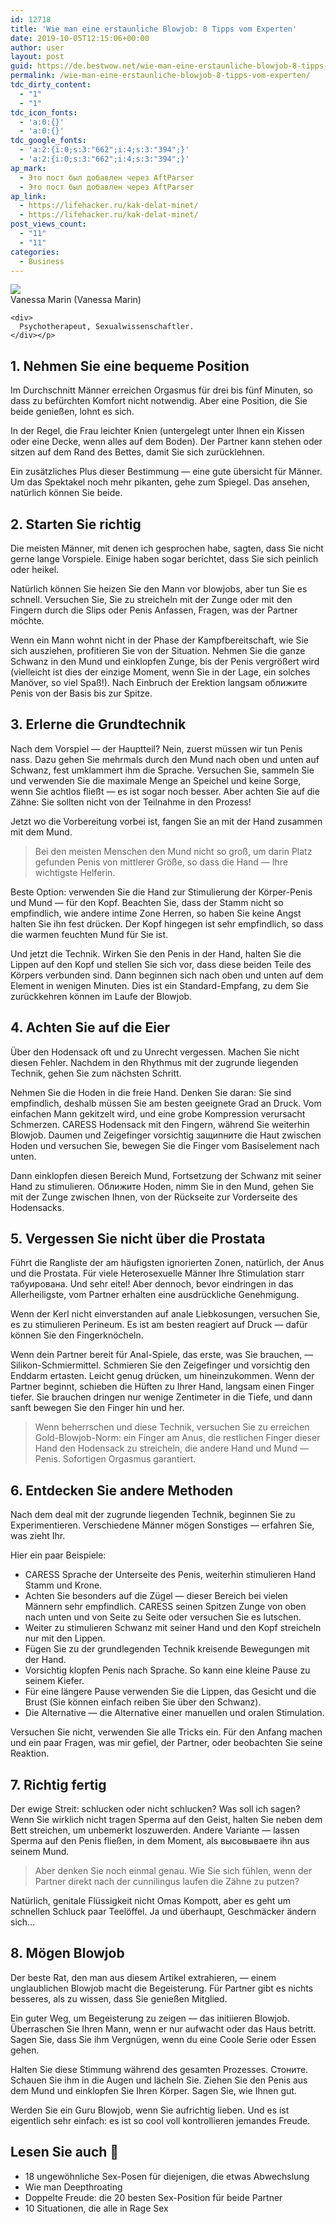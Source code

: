 ```yaml
---
id: 12718
title: 'Wie man eine erstaunliche Blowjob: 8 Tipps vom Experten'
date: 2019-10-05T12:15:06+00:00
author: user
layout: post
guid: https://de.bestwow.net/wie-man-eine-erstaunliche-blowjob-8-tipps-vom-experten/
permalink: /wie-man-eine-erstaunliche-blowjob-8-tipps-vom-experten/
tdc_dirty_content:
  - "1"
  - "1"
tdc_icon_fonts:
  - 'a:0:{}'
  - 'a:0:{}'
tdc_google_fonts:
  - 'a:2:{i:0;s:3:"662";i:4;s:3:"394";}'
  - 'a:2:{i:0;s:3:"662";i:4;s:3:"394";}'
ap_mark:
  - Это пост был добавлен через AftParser
  - Это пост был добавлен через AftParser
ap_link:
  - https://lifehacker.ru/kak-delat-minet/
  - https://lifehacker.ru/kak-delat-minet/
post_views_count:
  - "11"
  - "11"
categories:
  - Business
---
```

<div>
  <div>
    <img src="https://de.bestwow.net/wp-content/uploads/2019/10/kak-sdelat-potryasayuschiy-minet-8-sovetov-ot-eksperta-1.jpg" />
  </div>
  
  <div>
    <div>
      Vanessa Marin (Vanessa Marin)
    </div>
    
    <div>
      Psychotherapeut, Sexualwissenschaftler.
    </div></p>
  </div></p>
</div>

## 1. Nehmen Sie eine bequeme Position

Im Durchschnitt Männer erreichen Orgasmus für drei bis fünf Minuten, so dass zu befürchten Komfort nicht notwendig. Aber eine Position, die Sie beide genießen, lohnt es sich.

In der Regel, die Frau leichter Knien (untergelegt unter Ihnen ein Kissen oder eine Decke, wenn alles auf dem Boden). Der Partner kann stehen oder sitzen auf dem Rand des Bettes, damit Sie sich zurücklehnen.

Ein zusätzliches Plus dieser Bestimmung — eine gute übersicht für Männer. Um das Spektakel noch mehr pikanten, gehe zum Spiegel. Das ansehen, natürlich können Sie beide.

## 2. Starten Sie richtig

Die meisten Männer, mit denen ich gesprochen habe, sagten, dass Sie nicht gerne lange Vorspiele. Einige haben sogar berichtet, dass Sie sich peinlich oder heikel.</p> 

Natürlich können Sie heizen Sie den Mann vor blowjobs, aber tun Sie es schnell. Versuchen Sie, Sie zu streicheln mit der Zunge oder mit den Fingern durch die Slips oder Penis Anfassen, Fragen, was der Partner möchte.

Wenn ein Mann wohnt nicht in der Phase der Kampfbereitschaft, wie Sie sich ausziehen, profitieren Sie von der Situation. Nehmen Sie die ganze Schwanz in den Mund und einklopfen Zunge, bis der Penis vergrößert wird (vielleicht ist dies der einzige Moment, wenn Sie in der Lage, ein solches Manöver, so viel Spaß!). Nach Einbruch der Erektion langsam оближите Penis von der Basis bis zur Spitze.

## 3. Erlerne die Grundtechnik

Nach dem Vorspiel — der Hauptteil? Nein, zuerst müssen wir tun Penis nass. Dazu gehen Sie mehrmals durch den Mund nach oben und unten auf Schwanz, fest umklammert ihm die Sprache. Versuchen Sie, sammeln Sie und verwenden Sie die maximale Menge an Speichel und keine Sorge, wenn Sie achtlos fließt — es ist sogar noch besser. Aber achten Sie auf die Zähne: Sie sollten nicht von der Teilnahme in den Prozess!

Jetzt wo die Vorbereitung vorbei ist, fangen Sie an mit der Hand zusammen mit dem Mund.

> Bei den meisten Menschen den Mund nicht so groß, um darin Platz gefunden Penis von mittlerer Größe, so dass die Hand — Ihre wichtigste Helferin.

Beste Option: verwenden Sie die Hand zur Stimulierung der Körper-Penis und Mund — für den Kopf. Beachten Sie, dass der Stamm nicht so empfindlich, wie andere intime Zone Herren, so haben Sie keine Angst halten Sie ihn fest drücken. Der Kopf hingegen ist sehr empfindlich, so dass die warmen feuchten Mund für Sie ist.

Und jetzt die Technik. Wirken Sie den Penis in der Hand, halten Sie die Lippen auf den Kopf und stellen Sie sich vor, dass diese beiden Teile des Körpers verbunden sind. Dann beginnen sich nach oben und unten auf dem Element in wenigen Minuten. Dies ist ein Standard-Empfang, zu dem Sie zurückkehren können im Laufe der Blowjob.

## 4. Achten Sie auf die Eier

Über den Hodensack oft und zu Unrecht vergessen. Machen Sie nicht diesen Fehler. Nachdem in den Rhythmus mit der zugrunde liegenden Technik, gehen Sie zum nächsten Schritt.</p> 

Nehmen Sie die Hoden in die freie Hand. Denken Sie daran: Sie sind empfindlich, deshalb müssen Sie am besten geeignete Grad an Druck. Vom einfachen Mann gekitzelt wird, und eine grobe Kompression verursacht Schmerzen. CARESS Hodensack mit den Fingern, während Sie weiterhin Blowjob. Daumen und Zeigefinger vorsichtig защипните die Haut zwischen Hoden und versuchen Sie, bewegen Sie die Finger vom Basiselement nach unten.

Dann einklopfen diesen Bereich Mund, Fortsetzung der Schwanz mit seiner Hand zu stimulieren. Оближите Hoden, nimm Sie in den Mund, gehen Sie mit der Zunge zwischen Ihnen, von der Rückseite zur Vorderseite des Hodensacks.

## 5. Vergessen Sie nicht über die Prostata

Führt die Rangliste der am häufigsten ignorierten Zonen, natürlich, der Anus und die Prostata. Für viele Heterosexuelle Männer Ihre Stimulation starr табуирована. Und sehr eitel! Aber dennoch, bevor eindringen in das Allerheiligste, vom Partner erhalten eine ausdrückliche Genehmigung.

Wenn der Kerl nicht einverstanden auf anale Liebkosungen, versuchen Sie, es zu stimulieren Perineum. Es ist am besten reagiert auf Druck — dafür können Sie den Fingerknöcheln.

Wenn dein Partner bereit für Anal-Spiele, das erste, was Sie brauchen, — Silikon-Schmiermittel. Schmieren Sie den Zeigefinger und vorsichtig den Enddarm ertasten. Leicht genug drücken, um hineinzukommen. Wenn der Partner beginnt, schieben die Hüften zu Ihrer Hand, langsam einen Finger tiefer. Sie brauchen dringen nur wenige Zentimeter in die Tiefe, und dann sanft bewegen Sie den Finger hin und her.

> Wenn beherrschen und diese Technik, versuchen Sie zu erreichen Gold-Blowjob-Norm: ein Finger am Anus, die restlichen Finger dieser Hand den Hodensack zu streicheln, die andere Hand und Mund — Penis. Sofortigen Orgasmus garantiert.

## 6. Entdecken Sie andere Methoden

Nach dem deal mit der zugrunde liegenden Technik, beginnen Sie zu Experimentieren. Verschiedene Männer mögen Sonstiges — erfahren Sie, was zieht Ihr.

Hier ein paar Beispiele:

  * CARESS Sprache der Unterseite des Penis, weiterhin stimulieren Hand Stamm und Krone.
  * Achten Sie besonders auf die Zügel — dieser Bereich bei vielen Männern sehr empfindlich. CARESS seinen Spitzen Zunge von oben nach unten und von Seite zu Seite oder versuchen Sie es lutschen.
  * Weiter zu stimulieren Schwanz mit seiner Hand und den Kopf streicheln nur mit den Lippen.
  * Fügen Sie zu der grundlegenden Technik kreisende Bewegungen mit der Hand.
  * Vorsichtig klopfen Penis nach Sprache. So kann eine kleine Pause zu seinem Kiefer.
  * Für eine längere Pause verwenden Sie die Lippen, das Gesicht und die Brust (Sie können einfach reiben Sie über den Schwanz).
  * Die Alternative — die Alternative einer manuellen und oralen Stimulation.

Versuchen Sie nicht, verwenden Sie alle Tricks ein. Für den Anfang machen und ein paar Fragen, was mir gefiel, der Partner, oder beobachten Sie seine Reaktion.

## 7. Richtig fertig

Der ewige Streit: schlucken oder nicht schlucken? Was soll ich sagen? Wenn Sie wirklich nicht tragen Sperma auf den Geist, halten Sie neben dem Bett streichen, um unbemerkt loszuwerden. Andere Variante — lassen Sperma auf den Penis fließen, in dem Moment, als высовываете ihn aus seinem Mund.

> Aber denken Sie noch einmal genau. Wie Sie sich fühlen, wenn der Partner direkt nach der cunnilingus laufen die Zähne zu putzen?

Natürlich, genitale Flüssigkeit nicht Omas Kompott, aber es geht um schnellen Schluck paar Teelöffel. Ja und überhaupt, Geschmäcker ändern sich&#8230;

## 8. Mögen Blowjob

Der beste Rat, den man aus diesem Artikel extrahieren, — einem unglaublichen Blowjob macht die Begeisterung. Für Partner gibt es nichts besseres, als zu wissen, dass Sie genießen Mitglied.

Ein guter Weg, um Begeisterung zu zeigen — das initiieren Blowjob. Überraschen Sie Ihren Mann, wenn er nur aufwacht oder das Haus betritt. Sagen Sie, dass Sie ihm Vergnügen, wenn du eine Coole Serie oder Essen gehen.</p> 

Halten Sie diese Stimmung während des gesamten Prozesses. Стоните. Schauen Sie ihm in die Augen und lächeln Sie. Ziehen Sie den Penis aus dem Mund und einklopfen Sie Ihren Körper. Sagen Sie, wie Ihnen gut.

Werden Sie ein Guru Blowjob, wenn Sie aufrichtig lieben. Und es ist eigentlich sehr einfach: es ist so cool voll kontrollieren jemandes Freude.

<div>
  <h2 class="read-also__title">
    <span>Lesen Sie auch</span> <span>🍌 </span>
  </h2>
  
  <ul class="read-also__list">
    <li>
      18 ungewöhnliche Sex-Posen für diejenigen, die etwas Abwechslung
    </li>
    <li>
      Wie man Deepthroating
    </li>
    <li>
      Doppelte Freude: die 20 besten Sex-Position für beide Partner
    </li>
    <li>
      10 Situationen, die alle in Rage Sex
    </li>
  </ul>
</div>
